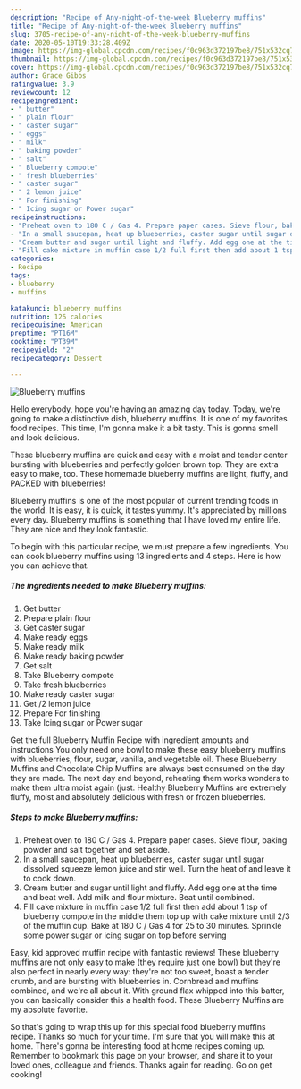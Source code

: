 ```yaml
---
description: "Recipe of Any-night-of-the-week Blueberry muffins"
title: "Recipe of Any-night-of-the-week Blueberry muffins"
slug: 3705-recipe-of-any-night-of-the-week-blueberry-muffins
date: 2020-05-10T19:33:28.409Z
image: https://img-global.cpcdn.com/recipes/f0c963d372197be8/751x532cq70/blueberry-muffins-recipe-main-photo.jpg
thumbnail: https://img-global.cpcdn.com/recipes/f0c963d372197be8/751x532cq70/blueberry-muffins-recipe-main-photo.jpg
cover: https://img-global.cpcdn.com/recipes/f0c963d372197be8/751x532cq70/blueberry-muffins-recipe-main-photo.jpg
author: Grace Gibbs
ratingvalue: 3.9
reviewcount: 12
recipeingredient:
- " butter"
- " plain flour"
- " caster sugar"
- " eggs"
- " milk"
- " baking powder"
- " salt"
- " Blueberry compote"
- " fresh blueberries"
- " caster sugar"
- " 2 lemon juice"
- " For finishing"
- " Icing sugar or Power sugar"
recipeinstructions:
- "Preheat oven to 180 C / Gas 4. Prepare paper cases. Sieve flour, baking powder and salt together and set aside."
- "In a small saucepan, heat up blueberries, caster sugar until sugar dissolved squeeze lemon juice and stir well. Turn the heat of and leave it to cook down."
- "Cream butter and sugar until light and fluffy. Add egg one at the time and beat well. Add milk and flour mixture. Beat until combined."
- "Fill cake mixture in muffin case 1/2 full first then add about 1 tsp of blueberry compote in the middle them top up with cake mixture until 2/3 of the muffin cup. Bake at 180 C / Gas 4 for 25 to 30 minutes. Sprinkle some power sugar or icing sugar on top before serving"
categories:
- Recipe
tags:
- blueberry
- muffins

katakunci: blueberry muffins 
nutrition: 126 calories
recipecuisine: American
preptime: "PT16M"
cooktime: "PT39M"
recipeyield: "2"
recipecategory: Dessert

---
```



![Blueberry muffins](https://img-global.cpcdn.com/recipes/f0c963d372197be8/751x532cq70/blueberry-muffins-recipe-main-photo.jpg)

Hello everybody, hope you're having an amazing day today. Today, we're going to make a distinctive dish, blueberry muffins. It is one of my favorites food recipes. This time, I'm gonna make it a bit tasty. This is gonna smell and look delicious.

These blueberry muffins are quick and easy with a moist and tender center bursting with blueberries and perfectly golden brown top. They are extra easy to make, too. These homemade blueberry muffins are light, fluffy, and PACKED with blueberries!

Blueberry muffins is one of the most popular of current trending foods in the world. It is easy, it is quick, it tastes yummy. It's appreciated by millions every day. Blueberry muffins is something that I have loved my entire life. They are nice and they look fantastic.


To begin with this particular recipe, we must prepare a few ingredients. You can cook blueberry muffins using 13 ingredients and 4 steps. Here is how you can achieve that.

<!--inarticleads1-->

##### The ingredients needed to make Blueberry muffins:

1. Get  butter
1. Prepare  plain flour
1. Get  caster sugar
1. Make ready  eggs
1. Make ready  milk
1. Make ready  baking powder
1. Get  salt
1. Take  Blueberry compote
1. Take  fresh blueberries
1. Make ready  caster sugar
1. Get  /2 lemon juice
1. Prepare  For finishing
1. Take  Icing sugar or Power sugar


Get the full Blueberry Muffin Recipe with ingredient amounts and instructions You only need one bowl to make these easy blueberry muffins with blueberries, flour, sugar, vanilla, and vegetable oil. These Blueberry Muffins and Chocolate Chip Muffins are always best consumed on the day they are made. The next day and beyond, reheating them works wonders to make them ultra moist again (just. Healthy Blueberry Muffins are extremely fluffy, moist and absolutely delicious with fresh or frozen blueberries. 

<!--inarticleads2-->

##### Steps to make Blueberry muffins:

1. Preheat oven to 180 C / Gas 4. Prepare paper cases. Sieve flour, baking powder and salt together and set aside.
1. In a small saucepan, heat up blueberries, caster sugar until sugar dissolved squeeze lemon juice and stir well. Turn the heat of and leave it to cook down.
1. Cream butter and sugar until light and fluffy. Add egg one at the time and beat well. Add milk and flour mixture. Beat until combined.
1. Fill cake mixture in muffin case 1/2 full first then add about 1 tsp of blueberry compote in the middle them top up with cake mixture until 2/3 of the muffin cup. Bake at 180 C / Gas 4 for 25 to 30 minutes. Sprinkle some power sugar or icing sugar on top before serving


Easy, kid approved muffin recipe with fantastic reviews! These blueberry muffins are not only easy to make (they require just one bowl) but they&#39;re also perfect in nearly every way: they&#39;re not too sweet, boast a tender crumb, and are bursting with blueberries in. Cornbread and muffins combined, and we&#39;re all about it. With ground flax whipped into this batter, you can basically consider this a health food. These Blueberry Muffins are my absolute favorite. 

So that's going to wrap this up for this special food blueberry muffins recipe. Thanks so much for your time. I'm sure that you will make this at home. There's gonna be interesting food at home recipes coming up. Remember to bookmark this page on your browser, and share it to your loved ones, colleague and friends. Thanks again for reading. Go on get cooking!
